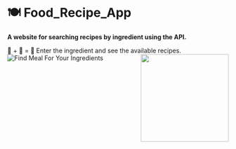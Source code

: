 # 🍽️ Food_Recipe_App
**A website for searching recipes by ingredient using the API.**

🔎 + 🥚 = 🍳 Enter the ingredient and see the available recipes.<br>
<img align='right' src="https://media.giphy.com/media/fAQN9WLg46TtCQ0CFb/giphy.gif" width="200"></img>
![Find Meal For Your Ingredients](https://user-images.githubusercontent.com/85838322/229127706-a3c4347b-ed39-4180-9797-eabf1380dd81.gif)
